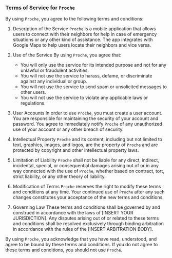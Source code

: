 ### Terms of Service for `Proche`

By using `Proche`, you agree to the following terms and conditions:

1. Description of the Service
   `Proche` is a mobile application that allows users to connect with their neighbors for help in case of emergency
   situations or any other kind of assistance. The app integrates with Google Maps to help users locate their neighbors
   and vice versa.

2. Use of the Service
   By using `Proche`, you agree that:

    - You will only use the service for its intended purpose and not for any unlawful or fraudulent activities.
    - You will not use the service to harass, defame, or discriminate against any individual or group.
    - You will not use the service to send spam or unsolicited messages to other users.
    - You will not use the service to violate any applicable laws or regulations.
   
3. User Accounts
   In order to use `Proche`, you must create a user account. You are responsible for maintaining the security of your
   account and password. You agree to immediately notify `Proche` of any unauthorized use of your account or any other
   breach of security.

4. Intellectual Property
   `Proche` and its content, including but not limited to text, graphics, images, and logos, are the property
   of `Proche` and are protected by copyright and other intellectual property laws.

5. Limitation of Liability
   `Proche` shall not be liable for any direct, indirect, incidental, special, or consequential damages arising out of
   or in any way connected with the use of `Proche`, whether based on contract, tort, strict liability, or any other
   theory of liability.

6. Modification of Terms
   `Proche` reserves the right to modify these terms and conditions at any time. Your continued use of `Proche` after
   any such changes constitutes your acceptance of the new terms and conditions.

7. Governing Law
   These terms and conditions shall be governed by and construed in accordance with the laws
   of [INSERT YOUR JURISDICTION]. Any disputes arising out of or related to these terms and conditions shall be resolved
   exclusively through binding arbitration in accordance with the rules of the [INSERT ARBITRATION BODY].

By using `Proche`, you acknowledge that you have read, understood, and agree to be bound by these terms and conditions.
If you do not agree to these terms and conditions, you should not use `Proche`.